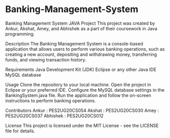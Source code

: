# Banking-Management-System
Banking Management System JAVA Project
This project was created by Ankur, Akshat, Amey, and Abhishek as a part of their coursework in Java programming.

Description
The Banking Management System is a console-based application that allows users to perform various banking operations, such as creating a new account, depositing and withdrawing money, transferring funds, and viewing transaction history.

Requirements
Java Development Kit (JDK)
Eclipse or any other Java IDE
MySQL database

Usage
Clone the repository to your local machine.
Open the project in Eclipse or your preferred IDE.
Configure the MySQL database settings in the BankingSystem.java file.
Run the application and follow the on-screen instructions to perform banking operations.

Contributors
Ankur : PES2UG20CS054
Akshat : PES2UG20CS030
Amey : PES2UG20CS037
Abhishek : PES2UG20CS012

License
This project is licensed under the MIT License - see the LICENSE file for details.
